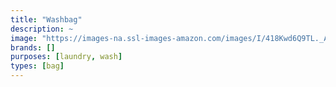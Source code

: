 ```yaml
---
title: "Washbag"
description: ~
image: "https://images-na.ssl-images-amazon.com/images/I/418Kwd6Q9TL._AC_US480_QL65_.jpg"
brands: []
purposes: [laundry, wash]
types: [bag]
---
```

